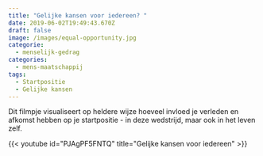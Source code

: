 ```yaml
---
title: "Gelijke kansen voor iedereen? "
date: 2019-06-02T19:49:43.670Z
draft: false
image: /images/equal-opportunity.jpg
categorie:
  - menselijk-gedrag
categories:
  - mens-maatschappij
tags:
  - Startpositie
  - Gelijke kansen
---
```

Dit filmpje visualiseert op heldere wijze hoeveel invloed je verleden en afkomst hebben op je startpositie - in deze wedstrijd, maar ook in het leven zelf.

{{< youtube id="PJAgPF5FNTQ" title="Gelijke kansen voor iedereen" >}}